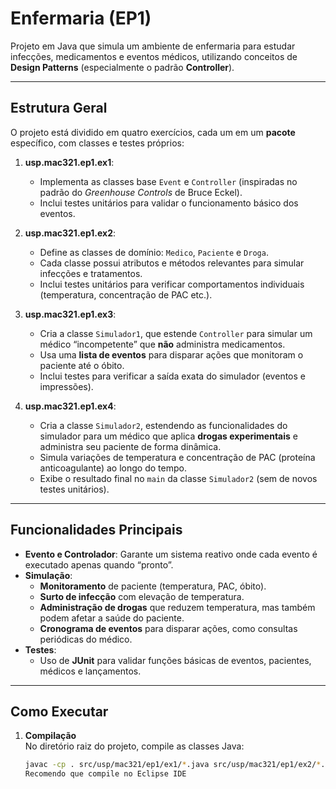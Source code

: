 # **Enfermaria (EP1)**

Projeto em Java que simula um ambiente de enfermaria para estudar infecções, medicamentos e eventos médicos, utilizando conceitos de **Design Patterns** (especialmente o padrão **Controller**).

---

## **Estrutura Geral**

O projeto está dividido em quatro exercícios, cada um em um **pacote** específico, com classes e testes próprios:

1. **usp.mac321.ep1.ex1**:  
   - Implementa as classes base `Event` e `Controller` (inspiradas no padrão do *Greenhouse Controls* de Bruce Eckel).  
   - Inclui testes unitários para validar o funcionamento básico dos eventos.  

2. **usp.mac321.ep1.ex2**:  
   - Define as classes de domínio: `Medico`, `Paciente` e `Droga`.  
   - Cada classe possui atributos e métodos relevantes para simular infecções e tratamentos.  
   - Inclui testes unitários para verificar comportamentos individuais (temperatura, concentração de PAC etc.).  

3. **usp.mac321.ep1.ex3**:  
   - Cria a classe `Simulador1`, que estende `Controller` para simular um médico “incompetente” que **não** administra medicamentos.  
   - Usa uma **lista de eventos** para disparar ações que monitoram o paciente até o óbito.  
   - Inclui testes para verificar a saída exata do simulador (eventos e impressões).  

4. **usp.mac321.ep1.ex4**:  
   - Cria a classe `Simulador2`, estendendo as funcionalidades do simulador para um médico que aplica **drogas experimentais** e administra seu paciente de forma dinâmica.  
   - Simula variações de temperatura e concentração de PAC (proteína anticoagulante) ao longo do tempo.  
   - Exibe o resultado final no `main` da classe `Simulador2` (sem de novos testes unitários).

---

## **Funcionalidades Principais**
- **Evento e Controlador**: Garante um sistema reativo onde cada evento é executado apenas quando “pronto”.
- **Simulação**:
  - **Monitoramento** de paciente (temperatura, PAC, óbito).
  - **Surto de infecção** com elevação de temperatura.
  - **Administração de drogas** que reduzem temperatura, mas também podem afetar a saúde do paciente.
  - **Cronograma de eventos** para disparar ações, como consultas periódicas do médico.
- **Testes**:
  - Uso de **JUnit** para validar funções básicas de eventos, pacientes, médicos e lançamentos.

---

## **Como Executar**

1. **Compilação**  
   No diretório raiz do projeto, compile as classes Java:
   ```sh
   javac -cp . src/usp/mac321/ep1/ex1/*.java src/usp/mac321/ep1/ex2/*.java src/usp/mac321/ep1/ex3/*.java src/usp/mac321/ep1/ex4/*.java
   Recomendo que compile no Eclipse IDE
